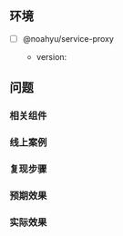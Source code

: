 ## 环境

- [ ] @noahyu/service-proxy

  - version:

## 问题

### 相关组件

### 线上案例

### 复现步骤

### 预期效果

### 实际效果
